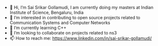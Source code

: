 - 👋 Hi, I’m Sai Srikar Gollamudi, I am currently doing my masters at Indian Institute of Science, Bengaluru, India
- 👀 I’m interested in contributing to open source projects related to Communication Systems and Computer Networks
- 🌱 I’m currently learning C++
- 💞️ I’m looking to collaborate on projects related to ns3
- 📫 How to reach me: https://www.linkedin.com/in/sai-srikar-gollamudi/

<!---
sai-srikar-g/sai-srikar-g is a ✨ special ✨ repository because its `README.md` (this file) appears on your GitHub profile.
You can click the Preview link to take a look at your changes.
--->
